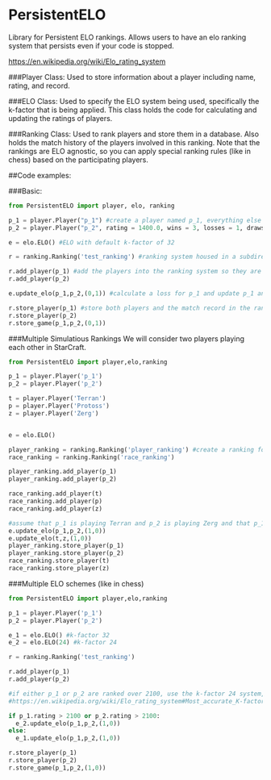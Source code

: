 # PersistentELO

Library for Persistent ELO rankings. Allows users to have an elo ranking system that persists even if your code is stopped.

https://en.wikipedia.org/wiki/Elo_rating_system

###Player Class:
Used to store information about a player including name, rating, and record.

###ELO Class:
Used to specify the ELO system being used, specifically the k-factor that is being applied. This class holds the code for calculating and updating the ratings of players.

###Ranking Class:
Used to rank players and store them in a database. Also holds the match history of the players involved in this ranking. Note that the rankings are ELO agnostic, so you can apply special ranking rules (like in chess) based on the participating players.

##Code examples:

###Basic:

```python
from PersistentELO import player, elo, ranking

p_1 = player.Player("p_1") #create a player named p_1, everything else is set to default
p_2 = player.Player("p_2", rating = 1400.0, wins = 3, losses = 1, draws = 1)

e = elo.ELO() #ELO with default k-factor of 32

r = ranking.Ranking('test_ranking') #ranking system housed in a subdirectory 'test_ranking'

r.add_player(p_1) #add the players into the ranking system so they are tracked
r.add_player(p_2)

e.update_elo(p_1,p_2,(0,1)) #calculate a loss for p_1 and update p_1 and p_2's profiles

r.store_player(p_1) #store both players and the match record in the ranking's directory
r.store_player(p_2)
r.store_game(p_1,p_2,(0,1))
```

###Multiple Simulatious Rankings
We will consider two players playing each other in StarCraft.

```python
from PersistentELO import player,elo,ranking

p_1 = player.Player('p_1')
p_2 = player.Player('p_2')

t = player.Player('Terran')
p = player.Player('Protoss')
z = player.Player('Zerg')


e = elo.ELO()

player_ranking = ranking.Ranking('player_ranking') #create a ranking for player and for race 
race_ranking = ranking.Ranking('race_ranking')

player_ranking.add_player(p_1)
player_ranking.add_player(p_2)

race_ranking.add_player(t)
race_ranking.add_player(p)
race_ranking.add_player(z)

#assume that p_1 is playing Terran and p_2 is playing Zerg and that p_1 wins
e.update_elo(p_1,p_2,(1,0))
e.update_elo(t,z,(1,0))
player_ranking.store_player(p_1)
player_ranking.store_player(p_2)
race_ranking.store_player(t)
race_ranking.store_player(z)
```

###Multiple ELO schemes (like in chess)
```python
from PersistentELO import player,elo,ranking

p_1 = player.Player('p_1')
p_2 = player.Player('p_2')

e_1 = elo.ELO() #k-factor 32
e_2 = elo.ELO(24) #k-factor 24

r = ranking.Ranking('test_ranking')

r.add_player(p_1)
r.add_player(p_2)

#if either p_1 or p_2 are ranked over 2100, use the k-factor 24 system, otherwise use k-factor 32
#https://en.wikipedia.org/wiki/Elo_rating_system#Most_accurate_K-factor

if p_1.rating > 2100 or p_2.rating > 2100:
  e_2.update_elo(p_1,p_2,(1,0))
else:
  e_1.update_elo(p_1,p_2,(1,0))

r.store_player(p_1)
r.store_player(p_2)
r.store_game(p_1,p_2,(1,0))
```
